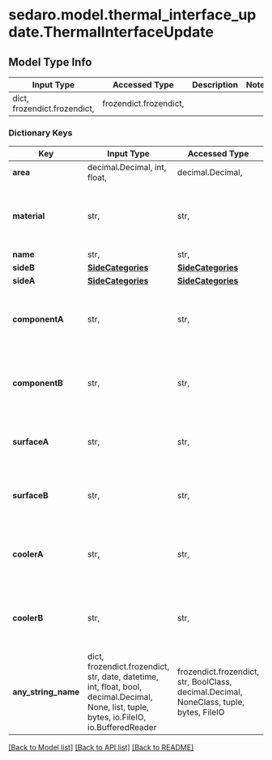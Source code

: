 # sedaro.model.thermal_interface_update.ThermalInterfaceUpdate

## Model Type Info
Input Type | Accessed Type | Description | Notes
------------ | ------------- | ------------- | -------------
dict, frozendict.frozendict,  | frozendict.frozendict,  |  | 

### Dictionary Keys
Key | Input Type | Accessed Type | Description | Notes
------------ | ------------- | ------------- | ------------- | -------------
**area** | decimal.Decimal, int, float,  | decimal.Decimal,  |  | 
**material** | str,  | str,  | Relationship to a &#x60;ThermalInterfaceMaterial&#x60; block. Reverse key: &#x60;ThermalInterfaceMaterial.thermalInterface&#x60;. On delete: &#x60;RESTRICT&#x60; (prevent referenced block from being deleted while relationship to this one exists). | 
**name** | str,  | str,  |  | 
**sideB** | [**SideCategories**](SideCategories.md) | [**SideCategories**](SideCategories.md) |  | 
**sideA** | [**SideCategories**](SideCategories.md) | [**SideCategories**](SideCategories.md) |  | 
**componentA** | str,  | str,  | Relationship to zero or one &#x60;Component&#x60; blocks. Reverse key: &#x60;Component.thermal_interface_A&#x60;. On delete: &#x60;RESTRICT&#x60; (prevent referenced block from being deleted while relationship to this one exists). | [optional] 
**componentB** | str,  | str,  | Relationship to zero or one &#x60;Component&#x60; blocks. Reverse key: &#x60;Component.thermal_interface_B&#x60;. On delete: &#x60;RESTRICT&#x60; (prevent referenced block from being deleted while relationship to this one exists). | [optional] 
**surfaceA** | str,  | str,  | Relationship to zero or one &#x60;Surface&#x60; blocks. Reverse key: &#x60;Surface.thermal_interface_A&#x60;. On delete: &#x60;RESTRICT&#x60; (prevent referenced block from being deleted while relationship to this one exists). | [optional] 
**surfaceB** | str,  | str,  | Relationship to zero or one &#x60;Surface&#x60; blocks. Reverse key: &#x60;Surface.thermal_interface_B&#x60;. On delete: &#x60;RESTRICT&#x60; (prevent referenced block from being deleted while relationship to this one exists). | [optional] 
**coolerA** | str,  | str,  | Relationship to zero or one &#x60;Cooler&#x60; blocks. Reverse key: &#x60;Cooler.thermal_interface_cooler_A&#x60;. On delete: &#x60;RESTRICT&#x60; (prevent referenced block from being deleted while relationship to this one exists). | [optional] 
**coolerB** | str,  | str,  | Relationship to zero or one &#x60;Cooler&#x60; blocks. Reverse key: &#x60;Cooler.thermal_interface_cooler_B&#x60;. On delete: &#x60;RESTRICT&#x60; (prevent referenced block from being deleted while relationship to this one exists). | [optional] 
**any_string_name** | dict, frozendict.frozendict, str, date, datetime, int, float, bool, decimal.Decimal, None, list, tuple, bytes, io.FileIO, io.BufferedReader | frozendict.frozendict, str, BoolClass, decimal.Decimal, NoneClass, tuple, bytes, FileIO | any string name can be used but the value must be the correct type | [optional]

[[Back to Model list]](../../README.md#documentation-for-models) [[Back to API list]](../../README.md#documentation-for-api-endpoints) [[Back to README]](../../README.md)


